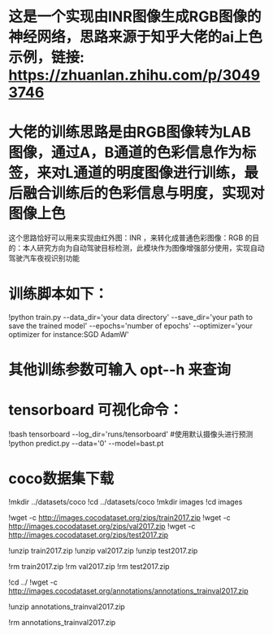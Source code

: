 # 这是一个实现由INR图像生成RGB图像的神经网络，思路来源于知乎大佬的ai上色示例，链接: https://zhuanlan.zhihu.com/p/30493746
# 大佬的训练思路是由RGB图像转为LAB图像，通过A，B通道的色彩信息作为标签，来对L通道的明度图像进行训练，最后融合训练后的色彩信息与明度，实现对图像上色
这个思路恰好可以用来实现由红外图：INR ，来转化成普通色彩图像：RGB 的目的：本人研究方向为自动驾驶目标检测，此模块作为图像增强部分使用，实现自动驾驶汽车夜视识别功能
# 训练脚本如下：
!python train.py --data_dir='your data directory' --save_dir='your path to save the trained model' --epochs='number of epochs' --optimizer='your optimizer for instance:SGD AdamW'
# 其他训练参数可输入 opt--h 来查询
# tensorboard 可视化命令：
!bash tensorboard --log_dir='runs/tensorboard'
#使用默认摄像头进行预测
!python predict.py --data='0' --model=bast.pt
# coco数据集下载
!mkdir ../datasets/coco
!cd ../datasets/coco
!mkdir images
!cd images

!wget -c http://images.cocodataset.org/zips/train2017.zip
!wget -c http://images.cocodataset.org/zips/val2017.zip
!wget -c http://images.cocodataset.org/zips/test2017.zip

!unzip train2017.zip
!unzip val2017.zip
!unzip test2017.zip

!rm train2017.zip
!rm val2017.zip
!rm test2017.zip

!cd ../
!wget -c http://images.cocodataset.org/annotations/annotations_trainval2017.zip

!unzip annotations_trainval2017.zip

!rm annotations_trainval2017.zip

